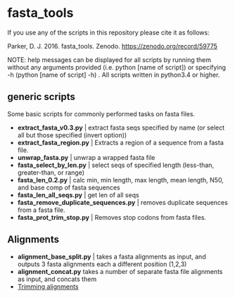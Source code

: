 # fasta_tools

If you use any of the scripts in this repository please cite it as follows:

Parker, D. J. 2016. fasta_tools. Zenodo. https://zenodo.org/record/59775

NOTE: help messages can be displayed for all scripts by running them without any arguments provided (i.e. python [name of script]) or specifying -h (python [name of script] -h) .
All scripts written in python3.4 or higher.

## generic scripts

Some basic scripts for commonly performed tasks on fasta files.

* **extract_fasta_v0.3.py** | extract fasta seqs specified by name (or select all but those specified (invert option))
* **extract_fasta_region.py** | Extracts a region of a sequence from a fasta file.
* **unwrap_fasta.py** | unwrap a wrapped fasta file 
* **fasta_select_by_len.py** | select seqs of specified length (less-than, greater-than, or range) 
* **fasta_len_0.2.py** | calc min, min length, max length, mean length, N50, and base comp of fasta sequences 
* **fasta_len_all_seqs.py** | get len of all seqs
* **fasta_remove_duplicate_sequences.py** | removes duplicate sequences from a fasta file.
* **fasta_prot_trim_stop.py** | Removes stop codons from fasta files. 


## Alignments

* **alignment_base_split.py** | takes a fasta alignments as input, and outputs 3 fasta alignments each a different position (1,2,3)
* **alignment_concat.py** takes a number of separate fasta file alignments as input, and concats them 
* [Trimming alignments](Alignment_trimming)

